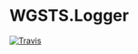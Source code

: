 # WGSTS.Logger
[![Travis](https://img.shields.io/travis/akprof2000/WGSTS.Logger.svg)](https://travis-ci.org/akprof2000/WGSTS.Logger)
